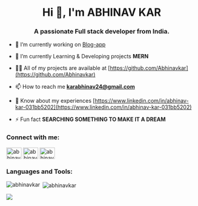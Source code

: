 <h1 align="center">Hi 👋, I'm ABHINAV KAR</h1>
<h3 align="center">A passionate Full stack developer from India.</h3>


- 🔭 I’m currently working on [Blog-app](https://github.com/Abhinavkar/SITHUB)

- 🌱 I’m currently Learning & Developing projects **MERN**

- 👨‍💻 All of my projects are available at [https://github.com/Abhinavkar](https://github.com/Abhinavkar)

- 📫 How to reach me **karabhinav24@gmail.com**

- 📄 Know about my experiences [https://www.linkedin.com/in/abhinav-kar-031bb5202](https://www.linkedin.com/in/abhinav-kar-031bb5202)

- ⚡ Fun fact **SEARCHING SOMETHING TO MAKE IT A DREAM**

<h3 align="left">Connect with me:</h3>
<p align="left">
<a href="https://fb.com/abhinavkar" target="blank"><img align="center" src="https://raw.githubusercontent.com/rahuldkjain/github-profile-readme-generator/master/src/images/icons/Social/facebook.svg" alt="abhinav kar" height="30" width="40" /></a>
<a href="https://instagram.com/abhinav_kar" target="blank"><img align="center" src="https://raw.githubusercontent.com/rahuldkjain/github-profile-readme-generator/master/src/images/icons/Social/instagram.svg" alt="abhinav_kar" height="30" width="40" /></a>
<a href="https://www.hackerrank.com/abhinavkar" target="blank"><img align="center" src="https://raw.githubusercontent.com/rahuldkjain/github-profile-readme-generator/master/src/images/icons/Social/hackerrank.svg" alt="abhinav kar" height="30" width="40" /></a>
</p>

<h3 align="left">Languages and Tools:</h3>

<p><img align="left" src="https://github-readme-stats.vercel.app/api/top-langs?username=abhinavkar&show_icons=true&locale=en&layout=compact" alt="abhinavkar" /></p>

<p>&nbsp;<img align="center" src="https://github-readme-stats.vercel.app/api?username=abhinavkar&show_icons=true&locale=en" alt="abhinavkar" /></p>


<p><a href="https://git.io/streak-stats">
    <img src="http://github-readme-streak-stats.herokuapp.com?user=SaijyotiTripathy&theme=react&background=0d1117&border=666">
  </a></p>

